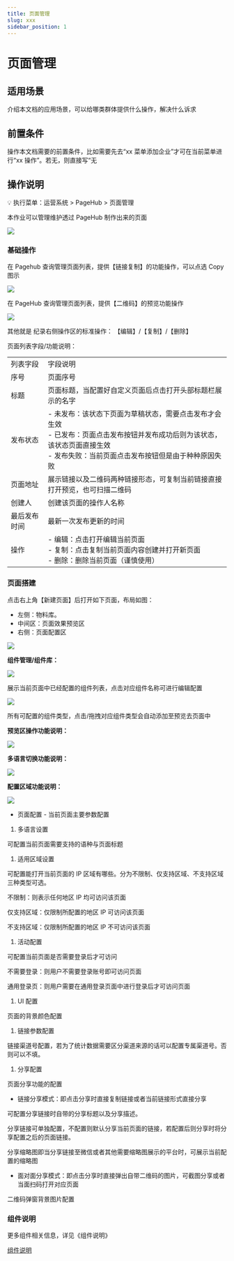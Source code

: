 ```yaml
---
title: 页面管理
slug: xxx
sidebar_position: 1
---
```



# 页面管理

## 适用场景

介绍本文档的应用场景，可以给哪类群体提供什么操作，解决什么诉求

## 前置条件

操作本文档需要的前置条件，比如需要先去“xx 菜单添加企业”才可在当前菜单进行“xx 操作”。若无，则直接写“无

## 操作说明

<div class="callout callout-bg-5 callout-border-5">
<p>💡 执行菜单：运营系统 &gt; PageHub &gt; 页面管理</p>
</div>

本作业可以管理维护透过 PageHub 制作出来的页面

<img src="/assets/QGuJbBjWJorHPNx24wmcASPbn6c.png"/>

### 基础操作

在 Pagehub 查询管理页面列表，提供【链接复制】的功能操作，可以点选 Copy 图示

<img src="/assets/BUJVbkCmQoeXbExH21acy9uXn4M.png"/>

在 PageHub 查询管理页面列表，提供【二维码】的预览功能操作

<img src="/assets/NrFdb2CKGoYglZx1r3Yc9LYenUe.png"/>

其他就是 纪录右侧操作区的标准操作： 【编辑】/【复制】/【删除】

页面列表字段/功能说明：

|   |   |
|---|---|
|列表字段 | 字段说明|
|序号 | 页面序号|
|标题 | 页面标题，当配置好自定义页面后点击打开头部标题栏展示的名字|
|发布状态|- 未发布：该状态下页面为草稿状态，需要点击发布才会生效<br/>- 已发布：页面点击发布按钮并发布成功后则为该状态，该状态页面直接生效<br/>- 发布失败：当前页面点击发布按钮但是由于种种原因失败|
|页面地址 | 展示链接以及二维码两种链接形态，可复制当前链接直接打开预览，也可扫描二维码|
|创建人 | 创建该页面的操作人名称|
|最后发布时间 | 最新一次发布更新的时间|
|操作|- 编辑：点击打开编辑当前页面<br/>- 复制：点击复制当前页面内容创建并打开新页面<br/>- 删除：删除当前页面（谨慎使用）|

### 页面搭建

点击右上角【新建页面】后打开如下页面，布局如图：

- 左侧：物料库。                              
- 中间区：页面效果预览区                               
- 右侧：页面配置区

<img src="/assets/Si22blN6FoJk5dxoLXUc1o5qnMf.png"/>

**组件管理/组件库：**

<div class="grid gap-3 grid-cols-2">
<div>
<img src="/assets/UPgQbHr6ooNDh6xqDH0cTKlMnDb.png"/>

<p>展示当前页面中已经配置的组件列表，点击对应组件名称可进行编辑配置</p>
</div>
<div>
<img src="/assets/F4HkbavmTold0hx5eAzcBJIwng4.png"/>

<p>所有可配置的组件类型，点击/拖拽对应组件类型会自动添加至预览去页面中</p>
</div>
</div>

**预览区操作功能说明：**

<img src="/assets/Xj5NbQJfhoR2xXxjOs2cP6ttn9b.png"/>

**多语言切换功能说明：**

<img src="/assets/NFkubXQRMoAilOxCz5ScozPPnHd.png"/>

**配置区域功能说明：**

<img src="/assets/TkVAbY38uoyCQRxoVB6cXwVEnhb.png"/>

- 页面配置 - 当前页面主要参数配置

1. 多语言设置

可配置当前页面需要支持的语种与页面标题

1. 适用区域设置

可配置能打开当前页面的 IP 区域有哪些。分为不限制、仅支持区域、不支持区域三种类型可选。

不限制：则表示任何地区 IP 均可访问该页面

仅支持区域：仅限制所配置的地区 IP 可访问该页面

不支持区域：仅限制所配置的地区 IP 不可访问该页面

1. 活动配置

可配置当前页面是否需要登录后才可访问

不需要登录：则用户不需要登录账号即可访问页面

通用登录页：则用户需要在通用登录页面中进行登录后才可访问页面

1. UI 配置

页面的背景颜色配置

1. 链接参数配置

链接渠道号配置，若为了统计数据需要区分渠道来源的话可以配置专属渠道号。否则可以不填。

1. 分享配置

页面分享功能的配置

- 链接分享模式：即点击分享时直接复制链接或者当前链接形式直接分享

可配置分享链接时自带的分享标题以及分享描述。

分享链接可单独配置，不配置则默认分享当前页面的链接，若配置后则分享时将分享配置之后的页面链接。

分享缩略图即当分享链接至微信或者其他需要缩略图展示的平台时，可展示当前配置的缩略图

- 面对面分享模式：即点击分享时直接弹出自带二维码的图片，可截图分享或者当面扫码打开对应页面

二维码弹窗背景图片配置

### 组件说明

更多组件相关信息，详见《组件说明》

[组件说明](/zh-HK/guides/opa/HIYMwktOui1w6skOympcYuAKnLc/xxx/xxx) 

